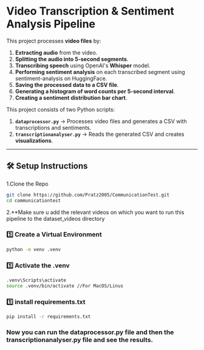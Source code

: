# Video Transcription & Sentiment Analysis Pipeline

This project processes **video files** by:
1. **Extracting audio** from the video.
2. **Splitting the audio into 5-second segments**.
3. **Transcribing speech** using OpenAI's **Whisper** model.
4. **Performing sentiment analysis** on each transcribed segment using sentiment-analysis on HuggingFace.
5. **Saving the processed data to a CSV file**.
6. **Generating a histogram of word counts per 5-second interval**.
7. **Creating a sentiment distribution bar chart**.

This project consists of two Python scripts:
1. **`dataprocessor.py`** → Processes video files and generates a CSV with transcriptions and sentiments.
2. **`transcriptionanalyser.py`** → Reads the generated CSV and creates **visualizations**.

---



## **🛠️ Setup Instructions**

1.Clone the Repo
```bash
git clone https://github.com/Pratz2005/CommunicationTest.git 
cd communicationtest
```

2.**Make sure u add the relevant videos on which you want to run this pipeline to the dataset_videos directory

### **1️⃣ Create a Virtual Environment**
```bash
python -m venv .venv
```

### **1️⃣ Activate the .venv**
```bash
.venv\Scripts\activate
source .venv/bin/activate //For MacOS/Linus
```
### **1️⃣ install requirements.txt**
```bash
pip install -r requirements.txt
```

### Now you can run the dataprocessor.py file and then the transcriptionanalyser.py file and see the results.




